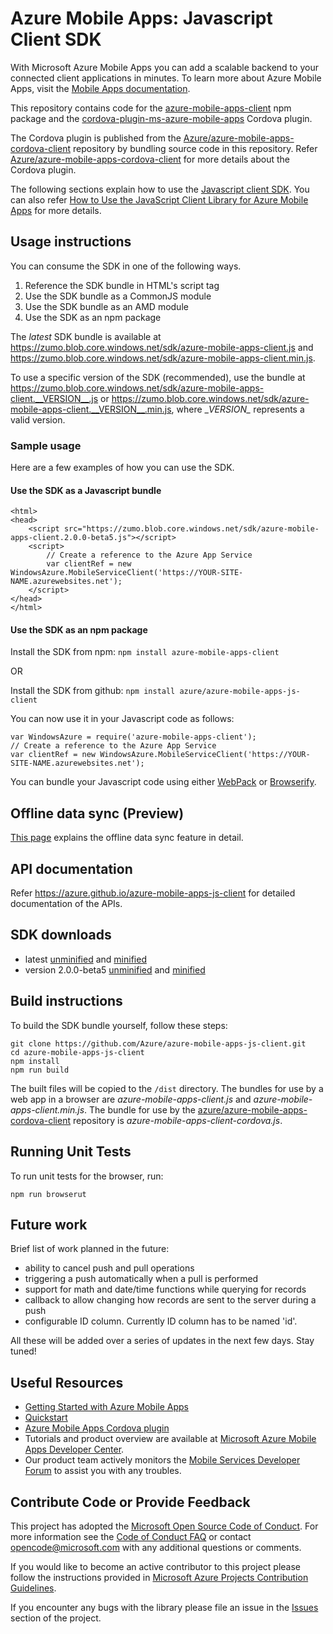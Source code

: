 # Azure Mobile Apps: Javascript Client SDK

With Microsoft Azure Mobile Apps you can add a scalable backend to your connected client applications in minutes. To learn more about Azure Mobile Apps, visit the [Mobile Apps documentation](https://azure.microsoft.com/en-us/documentation/learning-paths/appservice-mobileapps/). 

This repository contains code for the [azure-mobile-apps-client](https://www.npmjs.com/package/azure-mobile-apps-client) npm package and the [cordova-plugin-ms-azure-mobile-apps](https://www.npmjs.com/package/cordova-plugin-ms-azure-mobile-apps) Cordova plugin.

The Cordova plugin is published from the [Azure/azure-mobile-apps-cordova-client](https://github.com/Azure/azure-mobile-apps-cordova-client) repository by bundling source code in this repository. Refer [Azure/azure-mobile-apps-cordova-client](https://github.com/Azure/azure-mobile-apps-cordova-client) for more details about the Cordova plugin.

The following sections explain how to use the [Javascript client SDK](https://www.npmjs.com/package/azure-mobile-apps-client). You can also refer [How to Use the JavaScript Client Library for Azure Mobile Apps](https://azure.microsoft.com/en-us/documentation/articles/app-service-mobile-html-how-to-use-client-library/) for more details.

## Usage instructions

 You can consume the SDK in one of the following ways.

 1. Reference the SDK bundle in HTML's script tag
 2. Use the SDK bundle as a CommonJS module
 3. Use the SDK bundle as an AMD module
 4. Use the SDK as an npm package

The _latest_ SDK bundle is available at https://zumo.blob.core.windows.net/sdk/azure-mobile-apps-client.js and https://zumo.blob.core.windows.net/sdk/azure-mobile-apps-client.min.js. 

To use a specific version of the SDK (recommended), use the bundle at https://zumo.blob.core.windows.net/sdk/azure-mobile-apps-client.__VERSION__.js or https://zumo.blob.core.windows.net/sdk/azure-mobile-apps-client.__VERSION__.min.js, where \__VERSION\__ represents a valid version.

### Sample usage

Here are a few examples of how you can use the SDK.

#### Use the SDK as a Javascript bundle

```
<html>
<head>
    <script src="https://zumo.blob.core.windows.net/sdk/azure-mobile-apps-client.2.0.0-beta5.js"></script>
    <script>
        // Create a reference to the Azure App Service
        var clientRef = new WindowsAzure.MobileServiceClient('https://YOUR-SITE-NAME.azurewebsites.net'); 
    </script>
</head>
</html>
```

#### Use the SDK as an npm package

Install the SDK from npm: `npm install azure-mobile-apps-client`

OR

Install the SDK from github: `npm install azure/azure-mobile-apps-js-client`

You can now use it in your Javascript code as follows:
```
var WindowsAzure = require('azure-mobile-apps-client');
// Create a reference to the Azure App Service
var clientRef = new WindowsAzure.MobileServiceClient('https://YOUR-SITE-NAME.azurewebsites.net');
```

You can bundle your Javascript code using either [WebPack](https://webpack.github.io/) or [Browserify](http://browserify.org/).
    
## Offline data sync (Preview)

[This page](./offline-sync.md) explains the offline data sync feature in detail.

## API documentation

Refer https://azure.github.io/azure-mobile-apps-js-client for detailed documentation of the APIs.

## SDK downloads

- latest [unminified](https://zumo.blob.core.windows.net/sdk/azure-mobile-apps-client.2.0.0-beta5.js) and [minified](https://zumo.blob.core.windows.net/sdk/azure-mobile-apps-client.2.0.0-beta5.min.js)
- version 2.0.0-beta5 [unminified](https://zumo.blob.core.windows.net/sdk/azure-mobile-apps-client.2.0.0-beta5.js) and [minified](https://zumo.blob.core.windows.net/sdk/azure-mobile-apps-client.2.0.0-beta5.min.js)

## Build instructions

To build the SDK bundle yourself, follow these steps:
```
git clone https://github.com/Azure/azure-mobile-apps-js-client.git
cd azure-mobile-apps-js-client
npm install
npm run build
```

The built files will be copied to the `/dist` directory. The bundles for use by a web app in a browser are _azure-mobile-apps-client.js_ and _azure-mobile-apps-client.min.js_. The bundle for use by the [azure/azure-mobile-apps-cordova-client](https://github.com/Azure/azure-mobile-apps-cordova-client) repository is _azure-mobile-apps-client-cordova.js_.

## Running Unit Tests

To run unit tests for the browser, run:
```
npm run browserut
```

## Future work

Brief list of work planned in the future:
- ability to cancel push and pull operations
- triggering a push automatically when a pull is performed
- support for math and date/time functions while querying for records
- callback to allow changing how records are sent to the server during a push
- configurable ID column. Currently ID column has to be named 'id'.

All these will be added over a series of updates in the next few days. Stay tuned!

## Useful Resources

* [Getting Started with Azure Mobile Apps](https://azure.microsoft.com/en-us/documentation/learning-paths/appservice-mobileapps/)
* [Quickstart](https://azure.microsoft.com/en-us/documentation/articles/app-service-mobile-html-how-to-use-client-library/)
* [Azure Mobile Apps Cordova plugin](https://github.com/Azure/azure-mobile-apps-cordova-client)
* Tutorials and product overview are available at [Microsoft Azure Mobile Apps Developer Center](http://azure.microsoft.com/en-us/develop/mobile).
* Our product team actively monitors the [Mobile Services Developer Forum](http://social.msdn.microsoft.com/Forums/en-US/azuremobile/) to assist you with any troubles.

## Contribute Code or Provide Feedback

This project has adopted the [Microsoft Open Source Code of Conduct](https://opensource.microsoft.com/codeofconduct/). For more information see the [Code of Conduct FAQ](https://opensource.microsoft.com/codeofconduct/faq/) or contact [opencode@microsoft.com](mailto:opencode@microsoft.com) with any additional questions or comments.

If you would like to become an active contributor to this project please follow the instructions provided in [Microsoft Azure Projects Contribution Guidelines](http://azure.github.com/guidelines.html).

If you encounter any bugs with the library please file an issue in the [Issues](https://github.com/Azure/azure-mobile-apps-js-client/issues) section of the project.
